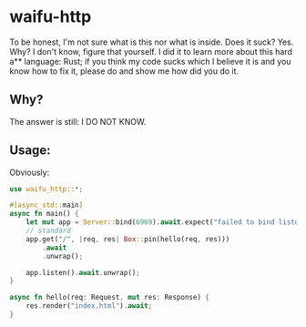 # waifu-http

To be honest, I'm not sure what is this nor what is inside. Does it suck? Yes. Why? I don't know, figure that yourself. I did it to learn more about this hard a\*\* language: Rust; if you think my code sucks which I believe it is and you know how to fix it, please do and show me how did you do it.

## Why?

The answer is still: I DO NOT KNOW.

## Usage:

Obviously:

```rs
use waifu_http::*;

#[async_std::main]
async fn main() {
    let mut app = Server::bind(6969).await.expect("failed to bind listener");
    // standard
    app.get("/", |req, res| Box::pin(hello(req, res)))
        .await
        .unwrap();

    app.listen().await.unwrap();
}

async fn hello(req: Request, mut res: Response) {
    res.render("index.html").await;
}
```
